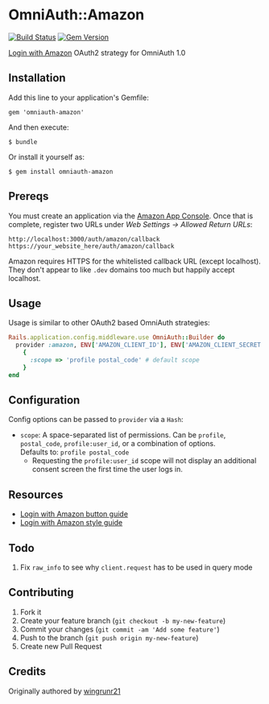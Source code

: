 # OmniAuth::Amazon
[![Build Status](https://travis-ci.org/wingrunr21/omniauth-amazon.png)](https://travis-ci.org/wingrunr21/omniauth-amazon) [![Gem Version](https://badge.fury.io/rb/omniauth-amazon.png)](http://badge.fury.io/rb/omniauth-amazon)

[Login with Amazon](https://login.amazon.com/) OAuth2 strategy for OmniAuth 1.0

## Installation

Add this line to your application's Gemfile:

    gem 'omniauth-amazon'

And then execute:

    $ bundle

Or install it yourself as:

    $ gem install omniauth-amazon

## Prereqs

You must create an application via the [Amazon App Console](https://login.amazon.com/manageApps). Once that is complete, register two URLs under <i>Web Settings -> Allowed Return URLs</i>:

    http://localhost:3000/auth/amazon/callback
    https://your_website_here/auth/amazon/callback

Amazon requires HTTPS for the whitelisted callback URL (except localhost). They don't appear to
like ```.dev``` domains too much but happily accept localhost.

## Usage

Usage is similar to other OAuth2 based OmniAuth strategies:

```ruby
Rails.application.config.middleware.use OmniAuth::Builder do
  provider :amazon, ENV['AMAZON_CLIENT_ID'], ENV['AMAZON_CLIENT_SECRET'],
    {
      :scope => 'profile postal_code' # default scope
    }
end
```

## Configuration

Config options can be passed to `provider` via a `Hash`:

* `scope`: A space-separated list of permissions. Can be `profile`,
  `postal_code`, `profile:user_id`, or a combination of options.  
  Defaults to: `profile postal_code`
    * Requesting the `profile:user_id` scope will not display an additional consent
      screen the first time the user logs in.

## Resources
* [Login with Amazon button guide](https://login.amazon.com/button-guide)
* [Login with Amazon style guide](https://login.amazon.com/style-guide)

## Todo
1. Fix ```raw_info``` to see why ```client.request``` has to be used in query
   mode

## Contributing

1. Fork it
2. Create your feature branch (`git checkout -b my-new-feature`)
3. Commit your changes (`git commit -am 'Add some feature'`)
4. Push to the branch (`git push origin my-new-feature`)
5. Create new Pull Request

## Credits

Originally authored by [wingrunr21](https://github.com/wingrunr21)
